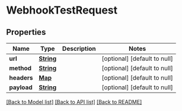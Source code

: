 # WebhookTestRequest
## Properties

Name | Type | Description | Notes
------------ | ------------- | ------------- | -------------
**url** | [**String**](string) |  | [optional] [default to null]
**method** | [**String**](string) |  | [optional] [default to null]
**headers** | [**Map**](string) |  | [optional] [default to null]
**payload** | [**String**](string) |  | [optional] [default to null]

[[Back to Model list]](../README#documentation-for-models) [[Back to API list]](../README#documentation-for-api-endpoints) [[Back to README]](../README)

